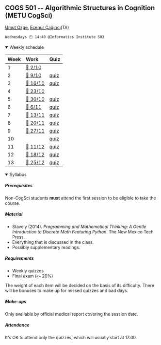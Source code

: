 COGS 501 -- Algorithmic Structures in Cognition (METU CogSci)
-------------------------------------------------------------

[Umut Özge](mailto:umozge@metu.edu.tr), [Ecenur Çağırıcı](mailto:ecenurc@metu.edu.tr)(TA)

```
Wednesdays 🕐 14:40 @Informatics Institute S03
```

<details open>
<summary>
Weekly schedule
</summary>

|Week| Work | Quiz |
:--- |:-------|:----|
|1   | [:calendar: 2/10](weeks/w01.md)| |
|2   | [:calendar: 9/10](weeks/w02.md)| [quiz](quizzes/q02.md)|
|3   | [:calendar: 16/10](weeks/w03.md)| [quiz](quizzes/q03.md)|
|4   | [:calendar: 23/10](weeks/w04.md)| |
|5   | [:calendar: 30/10](weeks/w05.md)| [quiz](quizzes/S.501.20241030.md)|
|6   | [:calendar: 6/11](weeks/R.501.20241106.md)| [quiz](quizzes/S.501.20241106.md)|
|7   | [:calendar: 13/11](weeks/R.501.20241113.md)| [quiz](quizzes/S.501.20241113.md)|
|8   | [:calendar: 20/11](weeks/R.501.20241120.md)| [quiz](quizzes/S.501.20241120.md)|
|9   | [:calendar: 27/11](weeks/R.501.20241127.md)| [quiz](quizzes/S.501.20241127.md)|
10   | | [quiz](quizzes/S.501.20241204.md)|
11   | [:calendar: 11/12](weeks/R.501.20241211.md) | [quiz](quizzes/S.501.20241211.md)|
12   | [:calendar: 18/12](weeks/R.501.20241218.md) | [quiz](quizzes/S.501.20241218.md)|
13   | [:calendar: 25/12](weeks/R.501.20241225.md) | [quiz](quizzes/S.501.20241225.md)|


</details>

<details open>
<summary>
Syllabus
</summary>

##### Prerequisites

Non-CogSci students **must** attend the first session to be eligible to take the course.

##### Material 

* Stavely (2014). _Programming and Mathematical Thinking: A Gentle Introduction
    to Discrete Math Featuring Python_. The New Mexico Tech Press.
* Everything that is discussed in the class.
* Possibly supplementary readings.

##### Requirements 

* Weekly quizzes
* Final exam (`<=` 20%)

The weight of each item will be decided on the basis of its difficulty. There
will be bonuses to make up for missed quizzes and bad days.

##### Make-ups

Only available by official medical report covering the session date.

##### Attendance

It's OK to attend only the quizzes, which will usually start at 17:00.

</details>
